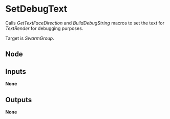 # SetDebugText
Calls *GetTextFaceDirection* and *BuildDebugString* macros to set the text for
*TextRender* for debugging purposes.  

Target is *SwarmGroup*.  

## Node

## Inputs
**None**

## Outputs
**None**